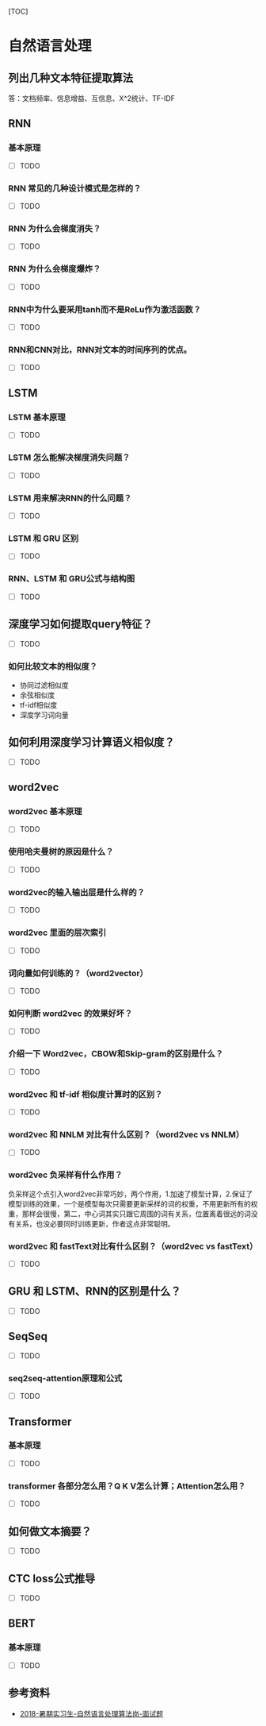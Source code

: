 [TOC]

# 自然语言处理

## 列出几种文本特征提取算法

答：文档频率、信息增益、互信息、X^2统计、TF-IDF

## RNN

### 基本原理

- [ ] TODO

### RNN 常见的几种设计模式是怎样的？

- [ ] TODO

### RNN 为什么会梯度消失？

- [ ] TODO

### RNN 为什么会梯度爆炸？

- [ ] TODO

### RNN中为什么要采用tanh而不是ReLu作为激活函数？

- [ ] TODO

### RNN和CNN对比，RNN对文本的时间序列的优点。

- [ ] TODO

## LSTM

### LSTM 基本原理

- [ ] TODO

### LSTM 怎么能解决梯度消失问题？

- [ ] TODO

### LSTM 用来解决RNN的什么问题？

- [ ] TODO

### LSTM 和 GRU 区别

- [ ] TODO

### RNN、LSTM 和 GRU公式与结构图

- [ ] TODO

## 深度学习如何提取query特征？

- [ ] TODO

### 如何比较文本的相似度？

- 协同过滤相似度
- 余弦相似度
- tf-idf相似度
- 深度学习词向量

## 如何利用深度学习计算语义相似度？

- [ ] TODO

## word2vec

### word2vec 基本原理

- [ ] TODO

### 使用哈夫曼树的原因是什么？

- [ ] TODO

### word2vec的输入输出层是什么样的？

- [ ] TODO

### word2vec 里面的层次索引

- [ ] TODO

### 词向量如何训练的？（word2vector）

- [ ] TODO

### 如何判断 word2vec 的效果好坏？

- [ ] TODO

### 介绍一下 Word2vec，CBOW和Skip-gram的区别是什么？

- [ ] TODO

### word2vec 和 tf-idf 相似度计算时的区别？

- [ ] TODO

### word2vec 和 NNLM 对比有什么区别？（word2vec vs NNLM）

- [ ] TODO

### word2vec 负采样有什么作用？

负采样这个点引入word2vec非常巧妙，两个作用，1.加速了模型计算，2.保证了模型训练的效果，一个是模型每次只需要更新采样的词的权重，不用更新所有的权重，那样会很慢，第二，中心词其实只跟它周围的词有关系，位置离着很远的词没有关系，也没必要同时训练更新，作者这点非常聪明。

### word2vec 和 fastText对比有什么区别？（word2vec vs fastText）

- [ ] TODO

## GRU 和 LSTM、RNN的区别是什么？

- [ ] TODO

## SeqSeq

- [ ] TODO

### seq2seq-attention原理和公式

- [ ] TODO

## Transformer 

### 基本原理

- [ ] TODO

### transformer 各部分怎么用？Q K V怎么计算；Attention怎么用？

- [ ] TODO

## 如何做文本摘要？

- [ ] TODO

## CTC loss公式推导

- [ ] TODO

## BERT

### 基本原理

- [ ] TODO

## 参考资料

- [2018-暑期实习生-自然语言处理算法岗-面试题](<https://blog.csdn.net/qq_28031525/article/details/80028055>)

